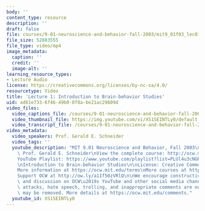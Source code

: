 ```yaml
---
body: ''
content_type: resource
description: ''
draft: false
file: courses/9-01-neuroscience-and-behavior-fall-2003/mit9_01f03_lec01_360p_16_9.mp4
file_size: 52883555
file_type: video/mp4
image_metadata:
  caption: ''
  credit: ''
  image-alt: ''
learning_resource_types:
- Lecture Audio
license: https://creativecommons.org/licenses/by-nc-sa/4.0/
resourcetype: Video
title: 'Lecture 1: Introduction to Brain-behavior Studies'
uid: ad61e733-6f46-49b0-8f8a-be21ac29609d
video_files:
  video_captions_file: /courses/9-01-neuroscience-and-behavior-fall-2003/1QtY2fV4iH4HkPKtZtJFKjdpisstwz-X9_transcript.webvtt
  video_thumbnail_file: https://img.youtube.com/vi/XS1SEINTLy0/default.jpg
  video_transcript_file: /courses/9-01-neuroscience-and-behavior-fall-2003/1QtY2fV4iH4HkPKtZtJFKjdpisstwz-X9_transcript.pdf
video_metadata:
  video_speakers: Prof. Gerald E. Schneider
  video_tags: ''
  youtube_description: "MIT 9.01 Neuroscience and Behavior, Fall 2003\nInstructor:\
    \ Prof. Gerald E. Schneider\nView the complete course: http://ocw.mit.edu/courses/brain-and-cognitive-sciences/9-01-neuroscience-and-behavior-fall-2003\n\
    YouTube Playlist: https://www.youtube.com/playlist?list=PLUl4u3cNGP63U7FmbKD9KClb-94dyPJim\n\
    \nIntroduction to Brain-behavior Studies\n\nLicense: Creative Commons BY-NC-SA\n\
    More information at https://ocw.mit.edu/terms\nMore courses at https://ocw.mit.edu\n\
    Support OCW at http://ow.ly/a1If50zVRlQ\n\nWe encourage constructive comments\
    \ and discussion on OCW\u2019s YouTube and other social media channels. Personal\
    \ attacks, hate speech, trolling, and inappropriate comments are not allowed and\
    \ may be removed. More details at https://ocw.mit.edu/comments."
  youtube_id: XS1SEINTLy0
---
```

